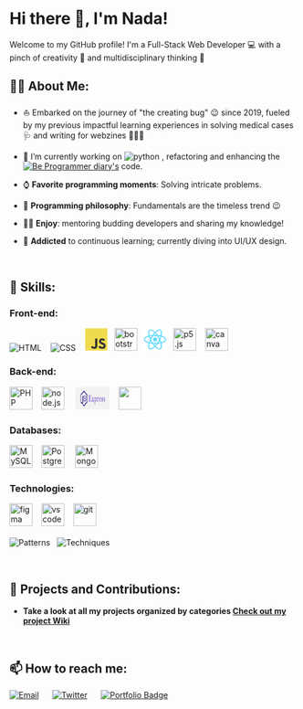 # Hi there 👋, I'm Nada!

Welcome to my GitHub profile! I'm a Full-Stack Web Developer 💻 with a pinch of creativity 🎨 and multidisciplinary thinking 🧠

<!--![Tea](https://img.shields.io/badge/Drink-Tea-green?style=for-the-badge&logo=Tea)&nbsp;&nbsp;&nbsp;![Chocolate](https://img.shields.io/badge/Chocolate-Lover-brown?style=for-the-badge&logo=Chocolate)-->


## 👩‍💻 About Me:

- ⛵ Embarked on the journey of "the creating bug" 😉 since 2019, fueled by my previous impactful learning experiences in solving medical cases 🩺 and writing for webzines 🕵🏽‍♀️

- 🌱 I’m currently working on ![python](https://img.shields.io/badge/exploring%20python%20and%20some%20IA%20stuffs-8A2BE2) , refactoring and enhancing the [![Be Programmer diary's](https://img.shields.io/badge/Be-Programmer%20diarys%20website-orange)](https://bpdiarys.com/) code.

- ⌚ **Favorite programming moments**: Solving intricate problems.

- 📜 **Programming philosophy**: Fundamentals are the timeless trend 😉

- 👩‍🏫 **Enjoy**: mentoring budding developers and sharing my knowledge!
  
- 🔭 **Addicted** to continuous learning; currently diving into UI/UX design.

<br/>


## 🚀 Skills:
  
### Front-end:

<img src="https://cdn.jsdelivr.net/gh/devicons/devicon@latest/icons/html5/html5-plain-wordmark.svg"  title="HTML" with="40" height=40 /> &nbsp; &nbsp;<img src="https://cdn.jsdelivr.net/gh/devicons/devicon@latest/icons/css3/css3-plain-wordmark.svg" title="CSS" with=40 height=40/> &nbsp; &nbsp;<img src="https://github.com/devicons/devicon/blob/master/icons/javascript/javascript-original.svg" title="JavaScript" width="40" height="40" />&nbsp; &nbsp;<img src="https://cdn.jsdelivr.net/gh/devicons/devicon@latest/icons/bootstrap/bootstrap-original-wordmark.svg" title="bootstrap" width=40 height=40 />&nbsp; &nbsp;<img src="https://github.com/devicons/devicon/blob/master/icons/react/react-original.svg" title="React" width="40" height="40" />&nbsp; &nbsp;<img src="https://cdn.jsdelivr.net/gh/devicons/devicon@latest/icons/p5js/p5js-original.svg" title="p5.js" width=40 height=40 /> &nbsp; &nbsp;<img src="https://cdn.jsdelivr.net/gh/devicons/devicon@latest/icons/canva/canva-original.svg" title="canva" width=40 height=40 />&nbsp; &nbsp;



### Back-end: 

<img src="https://cdn.jsdelivr.net/gh/devicons/devicon@latest/icons/php/php-original.svg" title="PHP"  width=40 height=40/> &nbsp; &nbsp;<img src="https://cdn.jsdelivr.net/gh/devicons/devicon@latest/icons/nodejs/nodejs-original-wordmark.svg" title="node.js" width=40 height=40 /> &nbsp; &nbsp; 
<img src="https://github.com/Nada-TB/Nada-TB/blob/master/express.js-logo.png"  title="express" width=60 height=40  />
&nbsp; &nbsp;<img src="https://cdn.jsdelivr.net/gh/devicons/devicon@latest/icons/npm/npm-original-wordmark.svg" width=40 height=40 /> &nbsp; &nbsp; 



### Databases:

<img src="https://cdn.jsdelivr.net/gh/devicons/devicon@latest/icons/mysql/mysql-original-wordmark.svg" title="MySQL" width=40 height=40 /> &nbsp; &nbsp;<img src="https://cdn.jsdelivr.net/gh/devicons/devicon@latest/icons/postgresql/postgresql-plain-wordmark.svg" title= "PostgreSQL" width=40 height=40 />  &nbsp; &nbsp; <img src="https://cdn.jsdelivr.net/gh/devicons/devicon@latest/icons/mongodb/mongodb-plain-wordmark.svg" title ="MongoDB" width=40 height=40 />&nbsp; &nbsp;




### Technologies:

<img src="https://cdn.jsdelivr.net/gh/devicons/devicon@latest/icons/figma/figma-original.svg" title="figma" width=40 height=40/> &nbsp; &nbsp;<img src="https://cdn.jsdelivr.net/gh/devicons/devicon@latest/icons/vscode/vscode-original-wordmark.svg" title="vscode" width=40 height=40  /> &nbsp; &nbsp;<img src="https://cdn.jsdelivr.net/gh/devicons/devicon@latest/icons/git/git-plain-wordmark.svg" title="git" width=40 height=40 />        
<br/>
![Patterns](https://img.shields.io/badge/Patterns-MVC%20%7C%20POO-green?style=for-the-badge)&nbsp;&nbsp;&nbsp;![Techniques](https://img.shields.io/badge/Techniques-npm%20%7C%20AJAX%20%7C%20REST%20APIs%20%7C%20Responsive%20Design%20%7C%20UI%2FUX-purple?style=for-the-badge)

<br/>



## 🔧 Projects and Contributions:


- **Take a look at all my projects organized by categories [Check out my project Wiki](https://github.com/Nada-TB/mygithub-projects)**

<!--![Your GitHub Stats](https://github-readme-stats.vercel.app/api?username=Nada-TB&show_icons=true&theme=radical)-->

<br/>


## 📫 How to reach me:


   [![Email](https://img.shields.io/badge/Email-let%27s%20Connect-blue)](mailto:nada.tebba@hotmail.fr)&nbsp; &nbsp;&nbsp; &nbsp;[![Twitter](https://img.shields.io/badge/X-visit-blue)](https://twitter.com/Nada__Ta)&nbsp; &nbsp;&nbsp; &nbsp;[![Portfolio Badge](https://img.shields.io/badge/Portfolio-Visit%20My%20Portfolio-blue)](https://tinyurl.com/nada-portfolio)

<!--
**Nada-TB/Nada-TB** is a ✨ _special_ ✨ repository because its `README.md` (this file) appears on your GitHub profile.

Here are some ideas to get you started:

- 🔭 I’m currently working on ...
- 🌱 I’m currently learning Node.js
- 👯 I’m looking to collaborate on ...
- 🤔 I’m looking for help with ...
- 💬 Ask me about ...
- 📫 How to reach me: ...
- 😄 Pronouns: ...
- ⚡ Fun fact: ...
-->
